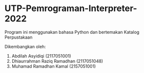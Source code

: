 # UTP-Pemrograman-Interpreter-2022
Program ini menggunakan bahasa Python dan bertemakan Katalog Perpustakaan

Dikembangkan oleh:
1. Abdilah Asyidiqi (2117051001)
2. Dhiaurrahman Raziq Ramadhan (2117051048)
3. Muhamad Ramadhan Kamal (2157051001)
